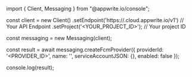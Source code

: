 import { Client, Messaging } from "@appwrite.io/console";

const client = new Client()
    .setEndpoint('https://<REGION>.cloud.appwrite.io/v1') // Your API Endpoint
    .setProject('<YOUR_PROJECT_ID>'); // Your project ID

const messaging = new Messaging(client);

const result = await messaging.createFcmProvider({
    providerId: '<PROVIDER_ID>',
    name: '<NAME>',
    serviceAccountJSON: {},
    enabled: false
});

console.log(result);

